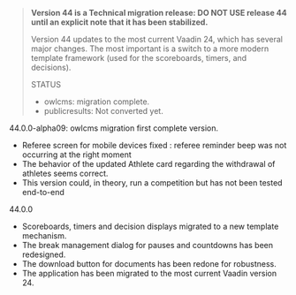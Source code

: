 > **Version 44 is a Technical migration release: DO NOT USE release 44 until an explicit note that it has been stabilized.**
>
> Version 44 updates to the most current Vaadin 24, which has several major changes. The most important is a switch to a more modern template framework (used for the scoreboards, timers, and decisions).
>
> STATUS
>
> - owlcms:  migration complete.
> - publicresults: Not converted yet.

44.0.0-alpha09: owlcms migration first complete version.

- Referee screen for mobile devices fixed : referee reminder beep was not occurring at the right moment
- The behavior of the updated Athlete card regarding the withdrawal of athletes seems correct.
- This version could, in theory, run a competition but has not been tested end-to-end

44.0.0

- Scoreboards, timers and decision displays migrated to a new template mechanism.
- The break management dialog for pauses and countdowns has been redesigned.
- The download button for documents has been redone for robustness.
- The application has been migrated to the most current Vaadin version 24.
